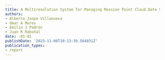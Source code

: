 ```yaml
---
title: A Multiresolution System for Managing Massive Point Cloud Data Sets
authors:
- Alberto Jaspe Villanueva
- Omar A Mures
- Emilio J Padrón
- Juan R Rabuñal
date: -01-01
publishDate: '2023-11-06T10:13:39.584031Z'
publication_types:
- report
---
```

